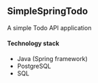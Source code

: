 ## SimpleSpringTodo
A simple Todo API application

#### Technology stack
- Java (Spring framework)
- PostgreSQL
- SQL
